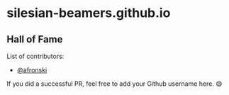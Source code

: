 # silesian-beamers.github.io

## Hall of Fame

List of contributors:

- [@afronski](https://github.com/afronski)

If you did a successful PR, feel free to add your Github username here. :smile:
